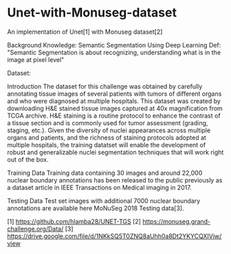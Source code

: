 # Unet-with-Monuseg-dataset
An implementation of Unet[1] with Monuseg dataset[2]

Background Knowledge:
  Semantic Segmentation Using Deep Learning
  Def: 
      "Semantic Segmentation is about recognizing, understanding what is in the image at pixel level"

Dataset:

Introduction
The dataset for this challenge was obtained by carefully annotating tissue images of several patients with tumors of different organs and who were diagnosed at multiple hospitals. This dataset was created by downloading H&E stained tissue images captured at 40x magnification from TCGA archive. H&E staining is a routine protocol to enhance the contrast of a tissue section and is commonly used for tumor assessment (grading, staging, etc.). Given the diversity of nuclei appearances across multiple organs and patients, and the richness of staining protocols adopted at multiple hospitals, the training datatset will enable the development of robust and generalizable nuclei segmentation techniques that will work right out of the box.

Training Data
Training data containing 30 images and around 22,000 nuclear boundary annotations has been released to the public previously as a dataset article in IEEE Transactions on Medical imaging in 2017.

Testing Data
Test set images with additional 7000 nuclear boundary annotations are available here MoNuSeg 2018 Testing data[3].


[1]  https://github.com/hlamba28/UNET-TGS
[2]  https://monuseg.grand-challenge.org/Data/
[3]  https://drive.google.com/file/d/1NKkSQ5T0ZNQ8aUhh0a8Dt2YKYCQXIViw/view
